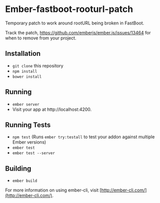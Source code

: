 # Ember-fastboot-rooturl-patch

Temporary patch to work around rootURL being broken in FastBoot.

Track the patch, https://github.com/emberjs/ember.js/issues/13464 for when to remove from your project.

## Installation

* `git clone` this repository
* `npm install`
* `bower install`

## Running

* `ember server`
* Visit your app at http://localhost:4200.

## Running Tests

* `npm test` (Runs `ember try:testall` to test your addon against multiple Ember versions)
* `ember test`
* `ember test --server`

## Building

* `ember build`

For more information on using ember-cli, visit [http://ember-cli.com/](http://ember-cli.com/).
